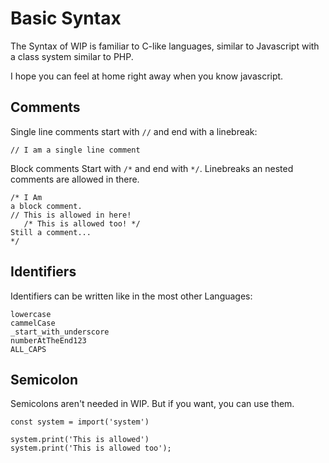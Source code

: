 # Basic Syntax

The Syntax of WIP is familiar to C-like languages, similar to Javascript with a class system similar to PHP.

I hope you can feel at home right away when you know javascript. 

## Comments
Single line comments start with `//` and end with a linebreak:
```wip
// I am a single line comment 
```

Block comments Start with `/*` and end with `*/`. Linebreaks an nested comments are allowed in there.

```wip
/* I Am
a block comment.
// This is allowed in here!
   /* This is allowed too! */
Still a comment...
*/
```

## Identifiers
Identifiers can be written like in the most other Languages:
```wip
lowercase
cammelCase
_start_with_underscore
numberAtTheEnd123
ALL_CAPS
```

## Semicolon
Semicolons aren't needed in WIP. But if you want, you can use them.

```wip
const system = import('system')

system.print('This is allowed')
system.print('This is allowed too');

```